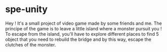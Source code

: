 # spe-unity

Hey ! 
It's a small project of video game made by some friends and me.
The principe of the game is to leave a little island where a monster pursuit you ! 
To escape from the island, you'll have to explore different places to find 5 object that you need to rebuild the bridge and by this way, escape the clutches of the monster.
